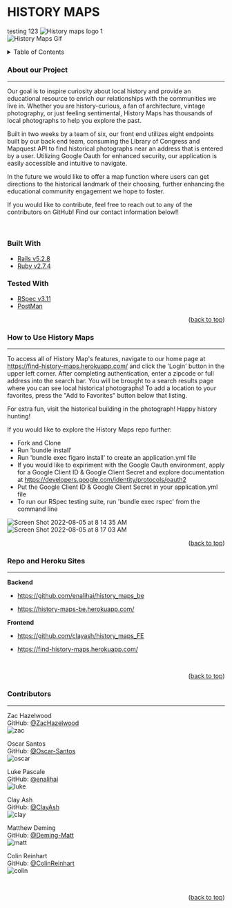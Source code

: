 # HISTORY MAPS
testing 123
![History maps logo 1](https://user-images.githubusercontent.com/99059063/182937623-b17a7972-f7e2-4147-960c-eeab0190070d.jpeg)
<br>
![History Maps Gif](https://media.giphy.com/media/ooRDLnTISC157GZ2GM/giphy.gif) <br>
<!-- TABLE OF CONTENTS -->
<details>
  <summary>Table of Contents</summary>
  <ol>
    <li>
      <a href="#about-our-project">About Our Project</a>
      <ul>
        <li><a href="#built-with">Built With</a></li>
        <li><a href="#tested-with">Tested With</a></li>
      </ul>
    </li>
    <li>
      <a href="#how-to-use-history-maps">How to Use History Maps</a>
      <ul>
        <li><a href="#repo-and-heroku-sites">Repo and Heroku Sites</a></li>
      </ul>
    </li>
    <li><a href="#contributors">Contributors</a></li>
  </ol>  
</details>

<!-- ABOUT OUR PROJECT -->
### About our Project
---

Our goal is to inspire curiosity about local history and provide an educational resource to enrich our relationships with the communities we live in. Whether you are history-curious, a fan of architecture, vintage photography, or just feeling sentimental, History Maps has thousands of local photographs to help you explore the past.
 
Built in two weeks by a team of six, our front end utilizes eight endpoints built by our back end team, consuming the Library of Congress and Mapquest API to find historical photographs near an address that is entered by a user. Utilizing Google Oauth for enhanced security, our application is easily accessible and intuitive to navigate. 
 
In the future we would like to offer a map function where users can get directions to the historical landmark of their choosing, further enhancing the educational community engagement we hope to foster.
 
If you would like to contribute, feel free to reach out to any of the contributors on GitHub! Find our contact information below!!

<br>

### Built With

  * [Rails v5.2.8](https://rubyonrails.org/)
  * [Ruby v2.7.4](https://www.ruby-lang.org/en/)

### Tested With

* [RSpec v3.11](https://rspec.info/)
* [PostMan](https://www.postman.com/)

<p align="right">(<a href="#top">back to top</a>)</p>

<!-- HOW TO USE HISTORY MAPS -->
### How to Use History Maps
---

To access all of History Map's features, navigate to our home page at https://find-history-maps.herokuapp.com/ and click the 'Login' button in the upper left corner. After completing authentication, enter a zipcode or full address into the search bar. You will be brought to a search results page where you can see local historical photographs! To add a location to your favorites, press the "Add to Favorites" button below that listing. 

For extra fun, visit the historical building in the photograph! Happy history hunting! 

If you would like to explore the History Maps repo further:
* Fork and Clone
* Run 'bundle install' 
* Run 'bundle exec figaro install' to create an application.yml file 
* If you would like to expiriment with the Google Oauth environment, apply for a Google Client ID & Google Client Secret and explore documentation at https://developers.google.com/identity/protocols/oauth2 
* Put the Google Client ID & Google Client Secret in your application.yml file 
* To run our RSpec testing suite, run 'bundle exec rspec' from the command line

![Screen Shot 2022-08-05 at 8 14 35 AM](https://user-images.githubusercontent.com/99059063/183096301-0c5a7c97-62ea-434f-9a85-8e1d5843e957.png)
![Screen Shot 2022-08-05 at 8 17 03 AM](https://user-images.githubusercontent.com/99059063/183096316-229963ae-2232-4014-9f8c-d4b1a473bdd3.png)
<p align="right">(<a href="#top">back to top</a>)</p>

### Repo and Heroku Sites
---
__Backend__

- https://github.com/enalihai/history_maps_be

- https://history-maps-be.herokuapp.com/

__Frontend__

- https://github.com/clayash/history_maps_FE

- https://find-history-maps.herokuapp.com/  

<br>
<p align="right">(<a href="#top">back to top</a>)</p>

<!-- CONTRIBUTORS -->
### Contributors
---
Zac Hazelwood  
GitHub: [@ZacHazelwood](https://github.com/ZacHazelwood)  
![zac](https://user-images.githubusercontent.com/99059063/182937379-71701f79-e922-40f8-9744-92a7c36efb93.png) 

Oscar Santos  
GitHub: [@Oscar-Santos](https://github.com/Oscar-Santos)   
![oscar](https://user-images.githubusercontent.com/99059063/182937391-cecdaaf4-99db-4f26-9717-c92e07ce66a9.png) 

Luke Pascale  
GitHub: [@enalihai](https://github.com/enalihai)  
![luke](https://user-images.githubusercontent.com/99059063/182937366-d317730c-f82a-474f-865c-d4bc413291b9.png)

Clay Ash  
GitHub: [@ClayAsh](https://github.com/ClayAsh)  
![clay](https://user-images.githubusercontent.com/99059063/182937407-67503ade-9be3-4301-891a-36ee14aae0cf.png) 

Matthew Deming  
GitHub: [@Deming-Matt](https://github.com/Deming-Matt)  
![matt](https://user-images.githubusercontent.com/99059063/182937370-79297260-2af1-486b-bb6f-2004f9544bc6.png) 

Colin Reinhart  
GitHub: [@ColinReinhart](https://github.com/ColinReinhart)    
![colin](https://user-images.githubusercontent.com/99059063/182937414-17286814-549b-4fd9-abbb-a3a34fc5aaac.png)

<br>
<p align="right">(<a href="#top">back to top</a>)</p>
